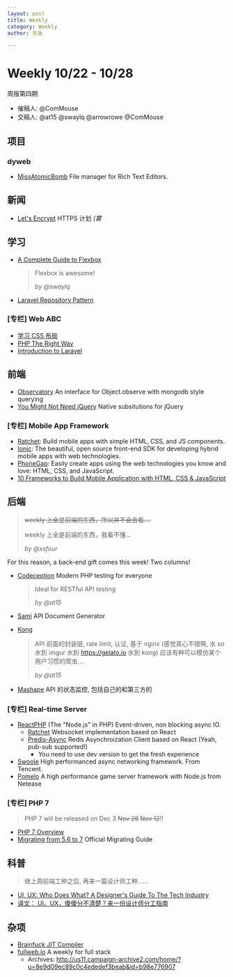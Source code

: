 ```yaml
---
layout: post
title: Weekly
category: Weekly
author: 东岳

---
```


# Weekly 10/22 - 10/28

周报第四期

- 催稿人: @ComMouse
- 交稿人: @at15 @swaylq @arrowrowe @ComMouse

## 项目

### dyweb

- [MissAtomicBomb](https://github.com/at15/MissAtomicBomb) File manager for Rich Text Editors.

## 新闻

- [Let's Encrypt](https://letsencrypt.org/) HTTPS 计划 *(雾*

## 学习

- [A Complete Guide to Flexbox](https://css-tricks.com/snippets/css/a-guide-to-flexbox/)

    > Flexbox is awesome!
    >
    > *by @swaylq*

- [Laravel Repository Pattern](http://vegibit.com/laravel-repository-pattern/)

### [专栏] Web ABC

- [学习 CSS 布局](http://zh.learnlayout.com/)
- [PHP The Right Way](http://www.phptherightway.com/)
- [Introduction to Laravel](http://laravelbook.com/laravel-introduction/)

## 前端

- [Observatory](https://github.com/mikesizz/observatory) An interface for Object.observe with mongodb style querying
- [You Might Not Need jQuery](http://youmightnotneedjquery.com/) Native subsitutions for jQuery

### [专栏] Mobile App Framework

- [Ratchet](http://goratchet.com/): Build mobile apps with simple HTML‚ CSS‚ and JS components.
- [Ionic](http://ionicframework.com/): The beautiful, open source front-end SDK for developing hybrid mobile apps with web technologies.
- [PhoneGap](http://phonegap.com/): Easily create apps using the web technologies you know and love: HTML, CSS, and JavaScript.
- [10 Frameworks to Build Mobile Application with HTML, CSS & JavaScript](http://www.hongkiat.com/blog/mobile-frameworks/)

## 后端

> ~~weekly 上全是前端的东西，所以并不会去看....~~
>
> weekly 上全是前端的东西，我看不懂...
>
> *by @xsfour*

For this reason, a back-end gift comes this week! Two columns!

- [Codeception](https://github.com/Codeception/Codeception) Modern PHP testing for everyone

    >Ideal for RESTful API testing
    >
    >*by @at15*

- [Sami](https://github.com/FriendsOfPHP/Sami) API Document Generator
- [Kong](https://github.com/Mashape/kong/)

    > API 前面的封装层, rate limit, 认证, 基于 nginx (感觉真心不错啊, 水 so 水到 imgur 水到 https://gelato.io 水到 kong) 应该有种可以模仿某个用户习惯的爬虫....
    >
    > *by @at15*

- [Mashape](https://www.apianalytics.com/) API 的状态监控, 包括自己的和第三方的

### [专栏] Real-time Server

- [ReactPHP](http://reactphp.org/) (The "Node.js" in PHP) Event-driven, non blocking async IO.
    - [Ratchet](http://socketo.me/) Websocket implementation based on React
    - [Predis-Async](https://github.com/nrk/predis-async) Redis Asynchroization Client based on React (Yeah, pub-sub supported!)
        - You need to use dev version to get the fresh experience
- [Swoole](http://www.swoole.com/) High performanced async networking framework. From Tencent.
- [Pomelo](http://pomelo.netease.com/) A high performance game server framework with Node.js from Netease

### [专栏] PHP 7

> PHP 7 will be released on Dec 3 ~~Nov 26~~ ~~Nov 12~~!!

- [PHP 7 Overview](https://github.com/tpunt/PHP7-Reference)
- [Migrating from 5.6 to 7](http://php.net/manual/zh/migration70.php) Official Migrating Guide

## 科普

> 继上周前端工种之后, 再来一篇设计师工种......

- [UI, UX: Who Does What? A Designer's Guide To The Tech Industry](http://www.fastcodesign.com/3032719/ui-ux-who-does-what-a-designers-guide-to-the-tech-industry#rd?sukey=66d4519b2d3854cdafcd2915e190b65e2b0da63560d8e66b02790c4978f937953cf337d40623c3142f2d57379244fb3a)
- [译文： UI、UX，傻傻分不清楚？来一份设计师分工指南](http://mp.weixin.qq.com/s?__biz=MjM5NTMzNzg3NA==&mid=209995928&idx=1&sn=e43f829c4863bdafb16e0b2dc3f9401f&scene=23&srcid=1012xAdwIg35dDASVaygmGtw#rd)

## 杂项

- [Brainfuck JIT Compiler](https://github.com/nickdesaulniers/bf_interpreter_jit_compiler)
- [fullweb.io](http://fullweb.io/) A weekly for full stack
    - Archives: http://us11.campaign-archive2.com/home/?u=8e9d09ec89c0c4ededef3beab&id=b98e776907
